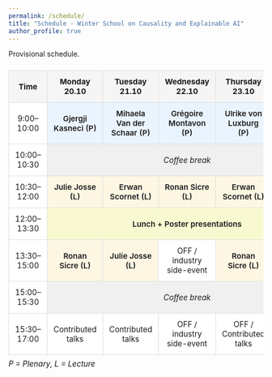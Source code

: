 ```yaml
---
permalink: /schedule/
title: "Schedule - Winter School on Causality and Explainable AI"
author_profile: true
---
```


Provisional schedule.


<style>
.schedule {
  width: 100%;
  border-collapse: collapse;
  margin: 1.5rem 0;
  font-size: 0.95rem;
}
.schedule th, .schedule td {
  border: 1px solid #ddd;
  padding: 0.75rem;
  text-align: center;
  vertical-align: middle;
}
.schedule th {
  background-color: #f5f5f5;
  font-weight: 700;
}
.schedule td {
  background-color: #fff;
}
.schedule .plenary {
  background-color: #eaf4ff;
  font-weight: 600;
}
.schedule .lecture {
  background-color: #fdf6e3;
  font-weight: 600;
}
.schedule .break {
  background-color: #f0f0f0;
  font-style: italic;
}
.schedule .lunch {
  background-color: #f9f9d1;
  font-weight: 600;
}
.schedule caption {
  caption-side: bottom;
  text-align: left;
  font-style: italic;
  margin-top: 0.5rem;
}
</style>

<table class="schedule">
  <thead>
    <tr>
      <th>Time</th>
      <th>Monday 20.10</th>
      <th>Tuesday 21.10</th>
      <th>Wednesday 22.10</th>
      <th>Thursday 23.10</th>
      <th>Friday 24.10</th>
    </tr>
  </thead>
  <tbody>
    <tr>
      <td>9:00–10:00</td>
      <td class="plenary">Gjergji Kasneci (P)</td>
      <td class="plenary">Mihaela Van der Schaar (P)</td>
      <td class="plenary">Grégoire Montavon (P)</td>
      <td class="plenary">Ulrike von Luxburg (P)</td>
      <td class="plenary">Krikamol Muandet (P)</td>
    </tr>
    <tr>
      <td>10:00–10:30</td>
      <td class="break" colspan="5">Coffee break</td>
    </tr>
    <tr>
      <td>10:30–12:00</td>
      <td class="lecture">Julie Josse (L)</td>
      <td class="lecture">Erwan Scornet (L)</td>
      <td class="lecture">Ronan Sicre (L)</td>
      <td class="lecture">Erwan Scornet (L)</td>
      <td class="lecture">Erwan Scornet (L)</td>
    </tr>
    <tr>
      <td>12:00–13:30</td>
      <td class="lunch" colspan="5">Lunch + Poster presentations</td>
    </tr>
    <tr>
      <td>13:30–15:00</td>
      <td class="lecture">Ronan Sicre (L)</td>
      <td class="lecture">Julie Josse (L)</td>
      <td>OFF / industry side-event</td>
      <td class="lecture">Ronan Sicre (L)</td>
      <td>Contributed talks</td>
    </tr>
    <tr>
      <td>15:00–15:30</td>
      <td class="break" colspan="5">Coffee break</td>
    </tr>
    <tr>
      <td>15:30–17:00</td>
      <td>Contributed talks</td>
      <td>Contributed talks</td>
      <td>OFF / industry side-event</td>
      <td>OFF / Contributed talks </td>
      <td>OFF</td>
    </tr>
  </tbody>
  <caption>P = Plenary, L = Lecture</caption>
</table>